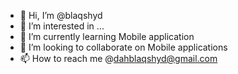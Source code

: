 - 👋 Hi, I’m @blaqshyd
- 👀 I’m interested in ...
- 🌱 I’m currently learning Mobile application
- 💞️ I’m looking to collaborate on Mobile applications
- 📫 How to reach me @dahblaqshyd@gmail.com

<!---
blaqshyd/blaqshyd is a ✨ special ✨ repository because its `README.md` (this file) appears on your GitHub profile.
You can click the Preview link to take a look at your changes.
--->
